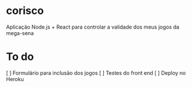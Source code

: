 # corisco
Aplicação Node.js + React para controlar a validade dos meus jogos da mega-sena

# To do
[ ] Formulário para inclusão dos jogos
[ ] Testes do front end
[ ] Deploy no Heroku